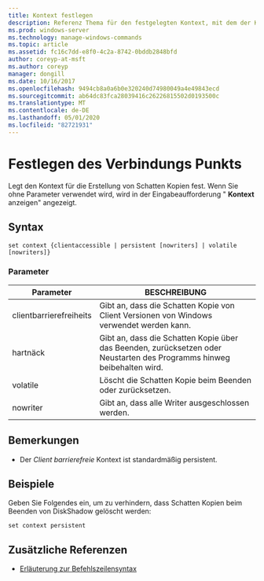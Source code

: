 ```yaml
---
title: Kontext festlegen
description: Referenz Thema für den festgelegten Kontext, mit dem der Kontext für die Erstellung von Schatten Kopien festgelegt wird.
ms.prod: windows-server
ms.technology: manage-windows-commands
ms.topic: article
ms.assetid: fc16c7dd-e8f0-4c2a-8742-0bddb2848bfd
author: coreyp-at-msft
ms.author: coreyp
manager: dongill
ms.date: 10/16/2017
ms.openlocfilehash: 9494cb8a0a6b0e320240d74980049a4e49843ecd
ms.sourcegitcommit: ab64dc83fca28039416c26226815502d0193500c
ms.translationtype: MT
ms.contentlocale: de-DE
ms.lasthandoff: 05/01/2020
ms.locfileid: "82721931"
---
```

# <a name="set-contex"></a>Festlegen des Verbindungs Punkts

Legt den Kontext für die Erstellung von Schatten Kopien fest. Wenn Sie ohne Parameter verwendet wird, wird in der Eingabeaufforderung " **Kontext** anzeigen" angezeigt.



## <a name="syntax"></a>Syntax

```
set context {clientaccessible | persistent [nowriters] | volatile [nowriters]}
```

### <a name="parameters"></a>Parameter

|Parameter|BESCHREIBUNG|
|---------|-----------|
|clientbarrierefreiheits|Gibt an, dass die Schatten Kopie von Client Versionen von Windows verwendet werden kann.|
|hartnäck|Gibt an, dass die Schatten Kopie über das Beenden, zurücksetzen oder Neustarten des Programms hinweg beibehalten wird.|
|volatile|Löscht die Schatten Kopie beim Beenden oder zurücksetzen.|
|nowriter|Gibt an, dass alle Writer ausgeschlossen werden.|

## <a name="remarks"></a>Bemerkungen

-   Der *Client barrierefreie* Kontext ist standardmäßig persistent.

## <a name="examples"></a>Beispiele

Geben Sie Folgendes ein, um zu verhindern, dass Schatten Kopien beim Beenden von DiskShadow gelöscht werden:
```
set context persistent
```

## <a name="additional-references"></a>Zusätzliche Referenzen

- [Erläuterung zur Befehlszeilensyntax](command-line-syntax-key.md)